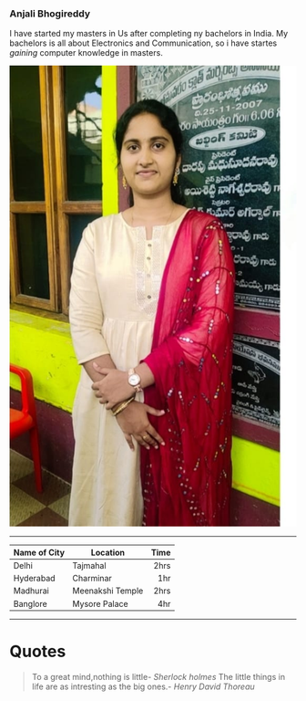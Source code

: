 ### Anjali Bhogireddy

I have started my masters in Us after completing ny bachelors in India. My bachelors is all about Electronics and Communication, so i have startes *gaining* computer knowledge in masters.


![anjali pic](Anjali.jfif)

---

| Name of City| Location |  Time |
| --- | --- | ---: |
| Delhi | Tajmahal | 2hrs |
| Hyderabad | Charminar | 1hr |
| Madhurai | Meenakshi Temple | 2hrs |
| Banglore | Mysore Palace | 4hr |

---

# Quotes
>To a great mind,nothing is little- *Sherlock holmes*
>The little things in life are as intresting as the big ones.- *Henry David Thoreau*
